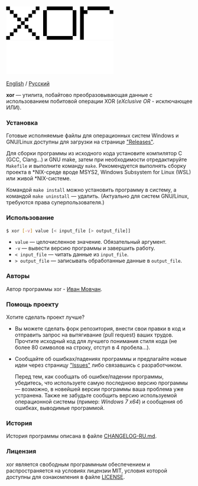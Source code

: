 ![xor](logo.png#gh-light-mode-only)
![xor](logo-dark.png#gh-dark-mode-only)

[English](README.md) / [Русский](README-RU.md)

**xor** — утилита, побайтово преобразовывающая данные с использованием
побитовой операции XOR (*eXclusive OR* - исключающее ИЛИ).

### Установка

Готовые исполняемые файлы для операционных систем Windows и GNU/Linux
доступны для загрузки на странице
["Releases"](https://github.com/ivan-movchan/xor/releases).

Для сборки программы из исходного кода установите
компилятор C (GCC, Clang...) и GNU make,
затем при необходимости отредактируйте `Makefile` и выполните команду `make`.
Рекомендуется выполнять сборку проекта в *NIX-среде вроде MSYS2,
Windows Subsystem for Linux (WSL) или живой *NIX-системе.

Командой `make install` можно установить программу в систему,
а командой `make uninstall` — удалить.
(Актуально для систем GNU/Linux, требуются права суперпользователя.)

### Использование

```bash
$ xor [-v] value [< input_file [> output_file]]
```

* `value` — целочисленное значение. Обязательный аргумент.
 * `-v` — вывести версию программы и завершить работу.
* `< input_file` — читать данные из `input_file`.
* `> output_file` — записывать обработанные данные в `output_file`.

### Авторы

Автор программы xor - [Иван Мовчан](https://github.com/ivan-movchan).

### Помощь проекту

Хотите сделать проект лучше?

* Вы можете сделать форк репозитория, внести свои правки в код и отправить
  запрос на вытягивание (pull request) ваших трудов. Прочтите исходный код
  для лучшего понимания стиля кода
  (не более 80 символов на строку, отступ в 4 пробела...).

* Сообщайте об ошибках/падениях программы и предлагайте новые идеи
  через страницу ["Issues"](https://github.com/ivan-movchan/xor/issues)
  либо связавшись с разработчиком.

  Перед тем, как сообщать об ошибке/падении программы,
  убедитесь, что используете самую последнюю версию программы — возможно,
  в новейшей версии программы ваша проблема уже устранена.
  Также не забудьте сообщить версию используемой операционной системы
  (пример: *Windows 7 x64*) и сообщения об ошибках, выводимые программой.

### История

История программы описана в файле [CHANGELOG-RU.md](CHANGELOG-RU.md).

### Лицензия

xor является свободным программным обеспечением и распространяется на условиях
лицензии MIT, условия которой доступны для ознакомления в файле
[LICENSE](LICENSE).
